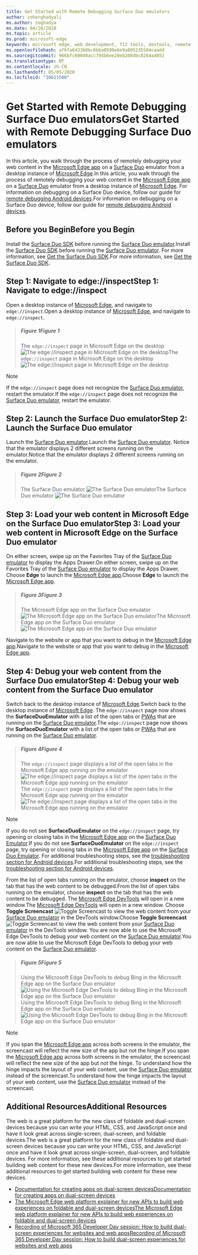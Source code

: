 ```yaml
---
title: Get Started with Remote Debugging Surface Duo emulators
author: zoherghadyali
ms.author: zoghadya
ms.date: 04/28/2020
ms.topic: article
ms.prod: microsoft-edge
keywords: microsoft edge, web development, f12 tools, devtools, remote debugging, android, surface duo
ms.openlocfilehash: af6fa6433b0bc6bba0599e6e9a805235504caadd
ms.sourcegitcommit: 966bfc60040acc794b6ee20eb2084bc8264a4852
ms.translationtype: MT
ms.contentlocale: zh-CN
ms.lasthandoff: 05/05/2020
ms.locfileid: "10621500"
---
```

# <span data-ttu-id="e748d-103">Get Started with Remote Debugging Surface Duo emulators</span><span class="sxs-lookup"><span data-stu-id="e748d-103">Get Started with Remote Debugging Surface Duo emulators</span></span>

<span data-ttu-id="e748d-104">In this article, you walk through the process of remotely debugging your web content in the [Microsoft Edge app][AndroidEdge] on a [Surface Duo][SurfaceDuo] emulator from a desktop instance of [Microsoft Edge][DesktopEdge].</span><span class="sxs-lookup"><span data-stu-id="e748d-104">In this article, you walk through the process of remotely debugging your web content in the [Microsoft Edge app][AndroidEdge] on a [Surface Duo][SurfaceDuo] emulator from a desktop instance of [Microsoft Edge][DesktopEdge].</span></span> <span data-ttu-id="e748d-105">For information on debugging on a Surface Duo device, follow our guide for [remote debugging Android devices][RemoteDebuggingAndroid].</span><span class="sxs-lookup"><span data-stu-id="e748d-105">For information on debugging on a Surface Duo device, follow our guide for [remote debugging Android devices][RemoteDebuggingAndroid].</span></span>

## <span data-ttu-id="e748d-106">Before you Begin</span><span class="sxs-lookup"><span data-stu-id="e748d-106">Before you Begin</span></span>

<span data-ttu-id="e748d-107">Install the [Surface Duo SDK][DuoSdk] before running the [Surface Duo emulator][DuoEmulator].</span><span class="sxs-lookup"><span data-stu-id="e748d-107">Install the [Surface Duo SDK][DuoSdk] before running the [Surface Duo emulator][DuoEmulator].</span></span> <span data-ttu-id="e748d-108">For more information, see [Get the Surface Duo SDK][DuoSdkdocs].</span><span class="sxs-lookup"><span data-stu-id="e748d-108">For more information, see [Get the Surface Duo SDK][DuoSdkdocs].</span></span>

## <span data-ttu-id="e748d-109">Step 1: Navigate to edge://inspect</span><span class="sxs-lookup"><span data-stu-id="e748d-109">Step 1: Navigate to edge://inspect</span></span>

<span data-ttu-id="e748d-110">Open a desktop instance of [Microsoft Edge][DesktopEdge], and navigate to `edge://inspect`.</span><span class="sxs-lookup"><span data-stu-id="e748d-110">Open a desktop instance of [Microsoft Edge][DesktopEdge], and navigate to `edge://inspect`.</span></span>

> ##### <span data-ttu-id="e748d-111">Figure 1</span><span class="sxs-lookup"><span data-stu-id="e748d-111">Figure 1</span></span>  
> <span data-ttu-id="e748d-112">The `edge://inspect` page in Microsoft Edge on the desktop ![The edge://inspect page in Microsoft Edge on the desktop][ImageEdgeInspect]</span><span class="sxs-lookup"><span data-stu-id="e748d-112">The `edge://inspect` page in Microsoft Edge on the desktop ![The edge://inspect page in Microsoft Edge on the desktop][ImageEdgeInspect]</span></span>

> [!NOTE]
> <span data-ttu-id="e748d-113">If the `edge://inspect` page does not recognize the [Surface Duo emulator][DuoEmulator], restart the emulator.</span><span class="sxs-lookup"><span data-stu-id="e748d-113">If the `edge://inspect` page does not recognize the [Surface Duo emulator][DuoEmulator], restart the emulator.</span></span>

## <span data-ttu-id="e748d-114">Step 2: Launch the Surface Duo emulator</span><span class="sxs-lookup"><span data-stu-id="e748d-114">Step 2: Launch the Surface Duo emulator</span></span>

<span data-ttu-id="e748d-115">Launch the [Surface Duo emulator][DuoEmulator].</span><span class="sxs-lookup"><span data-stu-id="e748d-115">Launch the [Surface Duo emulator][DuoEmulator].</span></span> <span data-ttu-id="e748d-116">Notice that the emulator displays 2 different screens running on the emulator.</span><span class="sxs-lookup"><span data-stu-id="e748d-116">Notice that the emulator displays 2 different screens running on the emulator.</span></span>

> ##### <span data-ttu-id="e748d-117">Figure 2</span><span class="sxs-lookup"><span data-stu-id="e748d-117">Figure 2</span></span>
> <span data-ttu-id="e748d-118">The Surface Duo emulator ![The Surface Duo emulator][ImageDuoEmulator]</span><span class="sxs-lookup"><span data-stu-id="e748d-118">The Surface Duo emulator ![The Surface Duo emulator][ImageDuoEmulator]</span></span>  

## <span data-ttu-id="e748d-119">Step 3: Load your web content in Microsoft Edge on the Surface Duo emulator</span><span class="sxs-lookup"><span data-stu-id="e748d-119">Step 3: Load your web content in Microsoft Edge on the Surface Duo emulator</span></span>

<span data-ttu-id="e748d-120">On either screen, swipe up on the Favorites Tray of the [Surface Duo emulator][DuoEmulator] to display the Apps Drawer.</span><span class="sxs-lookup"><span data-stu-id="e748d-120">On either screen, swipe up on the Favorites Tray of the [Surface Duo emulator][DuoEmulator] to display the Apps Drawer.</span></span> <span data-ttu-id="e748d-121">Choose **Edge** to launch the [Microsoft Edge app][AndroidEdge].</span><span class="sxs-lookup"><span data-stu-id="e748d-121">Choose **Edge** to launch the [Microsoft Edge app][AndroidEdge].</span></span>

> ##### <span data-ttu-id="e748d-122">Figure 3</span><span class="sxs-lookup"><span data-stu-id="e748d-122">Figure 3</span></span>
> <span data-ttu-id="e748d-123">The Microsoft Edge app on the Surface Duo emulator ![The Microsoft Edge app on the Surface Duo emulator][ImageDuoEmulatorEdge]</span><span class="sxs-lookup"><span data-stu-id="e748d-123">The Microsoft Edge app on the Surface Duo emulator ![The Microsoft Edge app on the Surface Duo emulator][ImageDuoEmulatorEdge]</span></span>  

<span data-ttu-id="e748d-124">Navigate to the website or app that you want to debug in the [Microsoft Edge app][AndroidEdge].</span><span class="sxs-lookup"><span data-stu-id="e748d-124">Navigate to the website or app that you want to debug in the [Microsoft Edge app][AndroidEdge].</span></span>

## <span data-ttu-id="e748d-125">Step 4: Debug your web content from the Surface Duo emulator</span><span class="sxs-lookup"><span data-stu-id="e748d-125">Step 4: Debug your web content from the Surface Duo emulator</span></span> 

<span data-ttu-id="e748d-126">Switch back to the desktop instance of [Microsoft Edge][DesktopEdge].</span><span class="sxs-lookup"><span data-stu-id="e748d-126">Switch back to the desktop instance of [Microsoft Edge][DesktopEdge].</span></span> <span data-ttu-id="e748d-127">The `edge://inspect` page now shows the **SurfaceDuoEmulator** with a list of the open tabs or [PWAs][PwaDocs] that are running on the [Surface Duo emulator][DuoEmulator].</span><span class="sxs-lookup"><span data-stu-id="e748d-127">The `edge://inspect` page now shows the **SurfaceDuoEmulator** with a list of the open tabs or [PWAs][PwaDocs] that are running on the [Surface Duo emulator][DuoEmulator].</span></span>

> ##### <span data-ttu-id="e748d-128">Figure 4</span><span class="sxs-lookup"><span data-stu-id="e748d-128">Figure 4</span></span>
> <span data-ttu-id="e748d-129">The `edge://inspect` page displays a list of the open tabs in the Microsoft Edge app running on the emulator ![The edge://inspect page displays a list of the open tabs in the Microsoft Edge app running on the emulator][ImageEdgeInspectTargets]</span><span class="sxs-lookup"><span data-stu-id="e748d-129">The `edge://inspect` page displays a list of the open tabs in the Microsoft Edge app running on the emulator ![The edge://inspect page displays a list of the open tabs in the Microsoft Edge app running on the emulator][ImageEdgeInspectTargets]</span></span>  

> [!NOTE]
> <span data-ttu-id="e748d-130">If you do not see **SurfaceDuoEmulator** on the `edge://inspect` page, try opening or closing tabs in the [Microsoft Edge app][AndroidEdge] on the [Surface Duo Emulator][DuoEmulator].</span><span class="sxs-lookup"><span data-stu-id="e748d-130">If you do not see **SurfaceDuoEmulator** on the `edge://inspect` page, try opening or closing tabs in the [Microsoft Edge app][AndroidEdge] on the [Surface Duo Emulator][DuoEmulator].</span></span> <span data-ttu-id="e748d-131">For additional troubleshooting steps, see the [troubleshooting section for Android devices][TroubleshootingAndroid].</span><span class="sxs-lookup"><span data-stu-id="e748d-131">For additional troubleshooting steps, see the [troubleshooting section for Android devices][TroubleshootingAndroid].</span></span>

<span data-ttu-id="e748d-132">From the list of open tabs running on the emulator, choose **inspect** on the tab that has the web content to be debugged.</span><span class="sxs-lookup"><span data-stu-id="e748d-132">From the list of open tabs running on the emulator, choose **inspect** on the tab that has the web content to be debugged.</span></span> <span data-ttu-id="e748d-133">The [Microsoft Edge DevTools][DevToolsDocs] will open in a new window.</span><span class="sxs-lookup"><span data-stu-id="e748d-133">The [Microsoft Edge DevTools][DevToolsDocs] will open in a new window.</span></span> <span data-ttu-id="e748d-134">Choose **Toggle Screencast** ![Toggle Screencast][ImageToggleScreencastIcon] to view the web content from your [Surface Duo emulator][DuoEmulator] in the DevTools window.</span><span class="sxs-lookup"><span data-stu-id="e748d-134">Choose **Toggle Screencast** ![Toggle Screencast][ImageToggleScreencastIcon] to view the web content from your [Surface Duo emulator][DuoEmulator] in the DevTools window.</span></span> <span data-ttu-id="e748d-135">You are now able to use the Microsoft Edge DevTools to debug your web content on the [Surface Duo emulator][DuoEmulator].</span><span class="sxs-lookup"><span data-stu-id="e748d-135">You are now able to use the Microsoft Edge DevTools to debug your web content on the [Surface Duo emulator][DuoEmulator].</span></span>

> ##### <span data-ttu-id="e748d-136">Figure 5</span><span class="sxs-lookup"><span data-stu-id="e748d-136">Figure 5</span></span>
> <span data-ttu-id="e748d-137">Using the Microsoft Edge DevTools to debug Bing in the Microsoft Edge app on the Surface Duo emulator ![Using the Microsoft Edge DevTools to debug Bing in the Microsoft Edge app on the Surface Duo emulator][ImageDevTools]</span><span class="sxs-lookup"><span data-stu-id="e748d-137">Using the Microsoft Edge DevTools to debug Bing in the Microsoft Edge app on the Surface Duo emulator ![Using the Microsoft Edge DevTools to debug Bing in the Microsoft Edge app on the Surface Duo emulator][ImageDevTools]</span></span>  

> [!NOTE]
> <span data-ttu-id="e748d-138">If you span the [Microsoft Edge app][AndroidEdge] across both screens in the emulator, the screencast will reflect the new size of the app but not the hinge.</span><span class="sxs-lookup"><span data-stu-id="e748d-138">If you span the [Microsoft Edge app][AndroidEdge] across both screens in the emulator, the screencast will reflect the new size of the app but not the hinge.</span></span> <span data-ttu-id="e748d-139">To understand how the hinge impacts the layout of your web content, use the [Surface Duo emulator][DuoEmulator] instead of the screencast.</span><span class="sxs-lookup"><span data-stu-id="e748d-139">To understand how the hinge impacts the layout of your web content, use the [Surface Duo emulator][DuoEmulator] instead of the screencast.</span></span>

## <span data-ttu-id="e748d-140">Additional Resources</span><span class="sxs-lookup"><span data-stu-id="e748d-140">Additional Resources</span></span>

<span data-ttu-id="e748d-141">The web is a great platform for the new class of foldable and dual-screen devices because you can write your HTML, CSS, and JavaScript once and have it look great across single-screen, dual-screen, and foldable devices.</span><span class="sxs-lookup"><span data-stu-id="e748d-141">The web is a great platform for the new class of foldable and dual-screen devices because you can write your HTML, CSS, and JavaScript once and have it look great across single-screen, dual-screen, and foldable devices.</span></span> <span data-ttu-id="e748d-142">For more information, see these additional resources to get started building web content for these new devices.</span><span class="sxs-lookup"><span data-stu-id="e748d-142">For more information, see these additional resources to get started building web content for these new devices.</span></span>

- [<span data-ttu-id="e748d-143">Documentation for creating apps on dual-screen devices</span><span class="sxs-lookup"><span data-stu-id="e748d-143">Documentation for creating apps on dual-screen devices</span></span>][DualScreenDocs]
- [<span data-ttu-id="e748d-144">The Microsoft Edge web platform explainer for new APIs to build web experiences on foldable and dual-screen devices</span><span class="sxs-lookup"><span data-stu-id="e748d-144">The Microsoft Edge web platform explainer for new APIs to build web experiences on foldable and dual-screen devices</span></span>][WebPlatformExplainer]
- [<span data-ttu-id="e748d-145">Recording of Microsoft 365 Developer Day session: How to build dual-screen experiences for websites and web apps</span><span class="sxs-lookup"><span data-stu-id="e748d-145">Recording of Microsoft 365 Developer Day session: How to build dual-screen experiences for websites and web apps</span></span>][DeveloperDay]

<!-- image links -->  
[ImageEdgeInspect]: /microsoft-edge/devtools-guide-chromium/media/remote-debugging-surface-duo-inspect-page.msft.png "Figure 1: The edge://inspect page in Microsoft Edge on the desktop"
[ImageDuoEmulator]: /microsoft-edge/devtools-guide-chromium/media/remote-debugging-surface-duo-emulator.msft.png "Figure 2: The Surface Duo emulator"
[ImageDuoEmulatorEdge]: /microsoft-edge/devtools-guide-chromium/media/remote-debugging-surface-duo-emulator-edge.msft.png "Figure 3: The Microsoft Edge app on the Surface Duo emulator"
[ImageEdgeInspectTargets]: /microsoft-edge/devtools-guide-chromium/media/remote-debugging-surface-duo-inspect-page-with-targets.msft.png "Figure 4: The edge://inspect page displays a list of the open tabs in the Microsoft Edge app running on the emulator"
[ImageToggleScreencastIcon]: images/toggle-screencast-icon.msft.png
[ImageDevTools]: /microsoft-edge/devtools-guide-chromium/media/remote-debugging-surface-duo-devtools.msft.png "Figure 5: Using the Microsoft Edge DevTools to debug Bing in the Microsoft Edge app on the Surface Duo emulator"

<!-- links -->  
[RemoteDebuggingAndroid]: /microsoft-edge/devtools-guide-chromium/remote-debugging/index "Get Started with Remote Debugging Android Devices"
[PwaDocs]: /microsoft-edge/progressive-web-apps-chromium/index "Progressive Web Apps on Windows"
[DevToolsDocs]: /microsoft-edge/devtools-guide-chromium "Microsoft Edge (Chromium) Developer Tools"
[TroubleshootingAndroid]: /microsoft-edge/devtools-guide-chromium/remote-debugging/index#troubleshooting-devtools-is-not-detecting-the-android-device "Troubleshooting: DevTools is not detecting the Android device"

[AndroidEdge]: https://play.google.com/store/apps/details?id=com.microsoft.emmx "Microsoft Edge Android app"
[SurfaceDuo]: https://www.microsoft.com/surface/devices/surface-duo "Introducing Surface Duo"
[DesktopEdge]: https://www.microsoft.com/edge/ "Introducing the new Microsoft Edge"
[DuoEmulator]: https://docs.microsoft.com/dual-screen/android/use-emulator "Use the Surface DUo emulator"
[DuoSdk]: https://www.microsoft.com/download/details.aspx?id=100847 "Surface Duo SDK Preview Release"
[DuoSdkDocs]: https://docs.microsoft.com/dual-screen/android/get-duo-sdk "Get the Surface Duo SDK"
[DualScreenDocs]: https://docs.microsoft.com/dual-screen/ "Create apps for dual-screen devices"
[WebPlatformExplainer]: https://github.com/MicrosoftEdge/MSEdgeExplainers/blob/master/Foldables/explainer.md "Web Platform Primitives for Enlightened Experiences on Foldable Devices"
[DeveloperDay]: https://youtu.be/DXrZWsqXPVc "How to build dual-screen experiences for the website and web apps"
